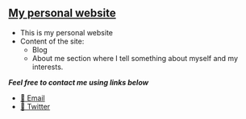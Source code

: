## [My personal website](https://mirosopa.github.io)

- This is my personal website
- Content of the site:
  - Blog
  - About me section where I tell something about myself and my interests.

_**Feel free to contact me using links below**_

- [📩 Email](mailto:mirosopa@gmail.com)
- [🐤 Twitter](https://twitter.com/mirosopa_)
